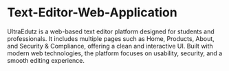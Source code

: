 # Text-Editor-Web-Application
UltraEdutz is a web-based text editor platform designed for students and professionals. It includes multiple pages such as Home, Products, About, and Security &amp; Compliance, offering a clean and interactive UI. Built with modern web technologies, the platform focuses on usability, security, and a smooth editing experience.
